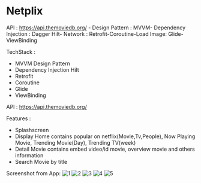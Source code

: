 # Netplix
API : https://api.themoviedb.org/ - Design Pattern : MVVM- Dependency Injection : Dagger Hilt- Network : Retrofit-Coroutine-Load Image: Glide-ViewBinding

TechStack :
- MVVM Design Pattern
- Dependency Injection Hilt
- Retrofit
- Coroutine
- Glide
- ViewBinding

API : https://api.themoviedb.org/  

Features :
- Splashscreen
-  Display Home contains popular on netflix(Movie,Tv,People), Now Playing Movie, Trending Movie(Day), Trending TV(week)
- Detail Movie contains embed video/id movie, overview movie and others information
- Search Movie by title

Screenshot from App:
![1](https://user-images.githubusercontent.com/48192666/214667453-4976c5d2-3a43-4c68-bf6c-03014658cd98.jpg)
![2](https://user-images.githubusercontent.com/48192666/214667516-bb73d254-844d-484a-873e-e4ee75f8b3ab.jpg)
![3](https://user-images.githubusercontent.com/48192666/214667591-e034f871-4460-4b55-8c67-88b1b4b9bca3.jpg)
![4](https://user-images.githubusercontent.com/48192666/214667630-62875b0c-2bc2-4058-94ca-f74c4301d41c.jpg)
![5](https://user-images.githubusercontent.com/48192666/214667687-a7a17a24-8980-45b4-89d5-7630bcc7def9.jpg)





